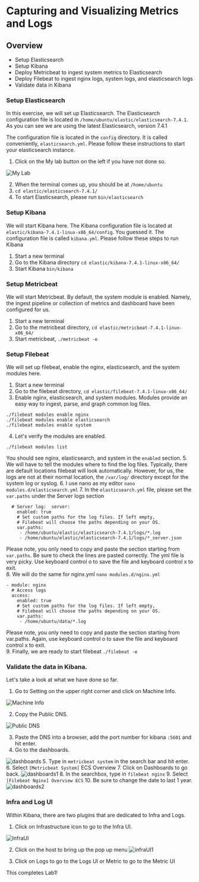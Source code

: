 # Capturing and Visualizing Metrics and Logs

## Overview

* Setup Elasticsearch
* Setup Kibana
* Deploy Metricbeat to ingest system metrics to Elasticsearch
* Deploy Filebeat to ingest nginx logs, system logs, and elasticsearch logs
* Validate data in Kibana

### Setup Elasticsearch

In this exercise, we will set up Elasticsearch.  The Elasticsearch configuration file is located in `/home/ubuntu/elastic/elasticsearch-7.4.1`.  As you can see we are using the latest Elasticsearch, version 7.4.1

The configuration file is located in the `config` directory.  It is called conveniently, `elasticsearch.yml`.  Please follow these instructions to start your elasticsearch instance.

1. Click on the My lab button on the left if you have not done so.

![My Lab](/Labs/images/virtual_classroom_user_guide_lab-terminal.png)

2. When the terminal comes up, you should be at `/home/ubuntu`
3. `cd elastic/elasticsearch-7.4.1/`
4. To start Elasticsearch, please run `bin/elasticsearch`

### Setup Kibana

We will start Kibana here. The Kibana configuration file is located at `elastic/kibana-7.4.1-linux-x86_64/config`.  You guessed it.  The configuration file is called `kibana.yml`.  Please follow these steps to run Kibana

1. Start a new terminal
2. Go to the Kibana directory `cd elastic/kibana-7.4.1-linux-x86_64/`
3. Start Kibana `bin/kibana`

### Setup Metricbeat

We will start Metricbeat.  By default, the system module is enabled. Namely, the ingest pipeline or collection of metrics and dashboard have been configured for us.

1. Start a new terminal
2. Go to the metricbeat directory, `cd elastic/metricbeat-7.4.1-linux-x86_64/`
3. Start metricbeat, `./metricbeat -e`

### Setup Filebeat

We will set up filebeat, enable the nginx, elasticsearch, and the system modules here.

1. Start a new terminal
2. Go to the filebeat directory, `cd elastic/filebeat-7.4.1-linux-x86_64/`
3. Enable nginx, elasticsearch, and system modules.  Modules provide an easy way to ingest, parse, and graph common log files.

```
./filebeat modules enable nginx
./filebeat modules enable elasticsearch
./filebeat modules enable system
```

4. Let's verify the modules are enabled.

```
./filebeat modules list
```

You should see nginx, elasticsearch, and system in the `enabled` section.
5.  We will have to tell the modules where to find the log files. Typically, there are default locations filebeat will look automatically.  However, for us, the logs are not at their normal location, the `/var/log/` directory except for the system log or syslog.
6. I use nano as my editor `nano modules.d/elasticsearch.yml`
7. In the `elasticsearch.yml` file, please set the `var.paths` under the Server logs section

```
  # Server log:  server:
    enabled: true
    # Set custom paths for the log files. If left empty, 
    # Filebeat will choose the paths depending on your OS.
    var.paths:
     - /home/ubuntu/elastic/elasticsearch-7.4.1/logs/*.log
     - /home/ubuntu/elastic/elasticsearch-7.4.1/logs/*_server.json
```
Please note, you only need to copy and paste the section starting from `var.paths`. Be sure to check the lines are pasted correctly. The yml file is very picky.  Use keyboard control o to save the file and keyboard control x to exit.  
8.  We will do the same for nginx.yml `nano modules.d/nginx.yml`
```
- module: nginx
  # Access logs
  access:
    enabled: true
    # Set custom paths for the log files. If left empty,
    # Filebeat will choose the paths depending on your OS.
    var.paths:
     - /home/ubuntu/data/*.log
```
Please note, you only need to copy and paste the section starting from var.paths. Again, use keyboard control o to save the file and keyboard control x to exit.  
9. Finally, we are ready to start filebeat `./filebeat -e`

### Validate the data in Kibana.

Let's take a look at what we have done so far.

1. Go to Setting on the upper right corner and click on Machine Info.

![Machine Info](/Labs/images/MachineInfo.png)

2. Copy the Public DNS. 

![Public DNS](/Labs/images/RemoteIP.png)

3. Paste the DNS into a browser, add the port number for kibana `:5601` and hit enter.
4. Go to the dashboards.

![dashboards](/Labs/images/dashboards.png)
5. Type in `metricbeat system` in the search bar and hit enter.
6. Select `[Metricbeat System]` ECS Overview
7. Click on Dashboards to go back.
![dashboards1](/Labs/images/dashboards1.png)
8. In the searchbox, type in `filebeat nginx`
9. Select `[Filebeat Nginx] Overview ECS`
10. Be sure to change the date to last 1 year.
![dashboards2](/Labs/images/dashboard2.png)

### Infra and Log UI

Within Kibana, there are two plugins that are dedicated to Infra and Logs.  

1. Click on Infrastructure icon to go to the Infra UI.

![InfraUI](/Labs/images/InfraUI.png)

2. Click on the host to bring up the pop up menu
![infraUI1](/Labs/images/infraUI1.png)

3. Click on Logs to go to the Logs UI or Metric to go to the Metric UI

This completes Lab1!
